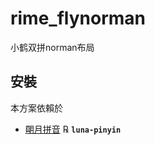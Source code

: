 # rime_flynorman
小鹤双拼norman布局

## 安裝

本方案依賴於

  - [朙月拼音](https://github.com/rime/rime-luna-pinyin) ℞ **`luna-pinyin`**


